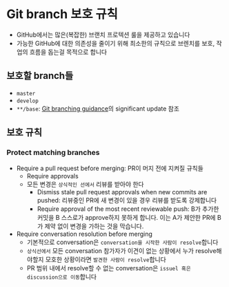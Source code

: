 # Git branch 보호 규칙
- GitHub에서는 많은(복잡한) 브랜치 프로텍션 룰을 제공하고 있습니다
- 가능한 GitHub에 대한 의존성을 줄이기 위해 최소한의 규칙으로 브렌치를 보호, 작업의 흐름을 돕는걸 목적으로 합니다

## 보호할 branch들
- `master`
- `develop`
- `**/base`: [Git branching guidance](https://github.com/QuesDevTeam/Git-Convention/tree/master/branch)의 significant update 참조

## 보호 규칙
### Protect matching branches
- Require a pull request before merging: PR이 머지 전에 지켜질 규칙들
  - Require approvals
  - 모든 변경은 `상식적인 선에서` 리뷰를 받아야 한다
    - Dismiss stale pull request approvals when new commits are pushed: 리뷰중인 PR에 새 변경이 있을 경우 리뷰를 받도록 강제합니다
    - Require approval of the most recent reviewable push: B가 추가한 커밋을 B 스스로가 approve하지 못하게 합니다. 이는 A가 제안한 PR에 B가 제약 없이 변경을 가하는 것을 막습니다.
- Require conversation resolution before merging
  - 기본적으로 conversation은 `conversation을 시작한 사람이 resolve`합니다
  - `상식선에서` 모든 conversation 참가자가 이견이 없는 상황에서 누가 resolve해야할지 모호한 상황이라면 `발견한 사람이 resolve`합니다
  - PR 범위 내에서 resolve할 수 없는 conversation은 `issuel 혹은 discussion으로 이동`합니다
